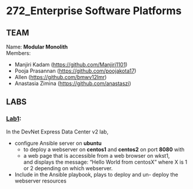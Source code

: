 # 272_Enterprise Software Platforms

## TEAM
Name: **Modular Monolith**\
Members: 
* Manjiri Kadam (https://github.com/Manjiri1101)
* Pooja Prasannan (https://github.com/poojakota17)
* Allen (https://github.com/bmwv12lmr)
* Anastasia Zimina (https://github.com/anastaszi)


## LABS
### [Lab1](https://github.com/anastaszi/272_enterprise/tree/master/lab1):
In the DevNet Express Data Center v2 lab, 
* configure Ansible server on **ubuntu** 
  * to deploy a webserver on **centos1** and **centos2** on port **8080** with 
  * a web page that is accessible from a web browser on wkst1, \
  and displays the message: “Hello World from centosX” where X is 1 or 2 depending on which webserver.
* Include in the Ansible playbook, plays to deploy and un- deploy the webserver resources
